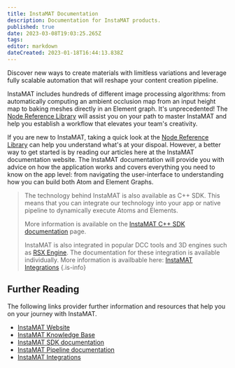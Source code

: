 ```yaml
---
title: InstaMAT Documentation
description: Documentation for InstaMAT products.
published: true
date: 2023-03-08T19:03:25.265Z
tags: 
editor: markdown
dateCreated: 2023-01-18T16:44:13.838Z
---
```


Discover new ways to create materials with limitless variations and leverage fully scalable automation that will reshape your content creation pipeline.

InstaMAT includes hundreds of different image processing algorithms: from automatically computing an ambient occlusion map from an input height map to baking meshes directly in an Element graph. It's unprecedented! The [Node Reference Library]() will assist you on your path to master InstaMAT and help you establish a workflow that elevates your team's creativity.


If you are new to InstaMAT, taking a quick look at the [Node Reference Library]() can help you understand what's at your dispoal. However, a better way to get started is by reading our articles here at the InstaMAT documentation website. The InstaMAT documentation will provide you with advice on how the application works and covers everything you need to know on the app level: from navigating the user-interface to understanding how you can build both Atom and Element Graphs.

> The technology behind InstaMAT is also available as C++ SDK. This means that you can integrate our technology into your app or native pipeline to dynamically execute Atoms and Elements. 
>
>	More information is available on the [InstaMAT C++ SDK documentation](/Products/InstaMAT_C++_SDK) page.
> 
> InstaMAT is also integrated in popular DCC tools and 3D engines such as [RSX Engine](https://www.RSXEngine.com). The documentation for these integration is available individually. More information is availbable here: [InstaMAT Integrations](/Products/Integrations)
{.is-info}

## Further Reading
The following links provider further information and resources that help you on your journey with InstaMAT.

 * [InstaMAT Website](https://www.InstaMaterial.com)
 * [InstaMAT Knowledge Base](/KnowledgeBase)
 * [InstaMAT SDK documentation](/Products/InstaMAT_C++_SDK)
 * [InstaMAT Pipeline documentation](/Products/InstaMAT_Pipeline)
 * [InstaMAT Integrations](/Products/Integrations)
